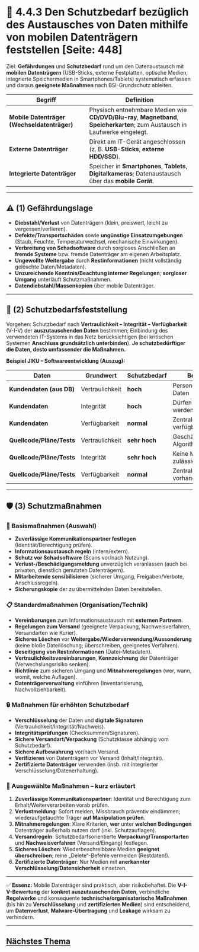# 💾 4.4.3 Den Schutzbedarf bezüglich des Austausches von Daten mithilfe von mobilen Datenträgern feststellen [Seite: 448]

Ziel: **Gefährdungen** und **Schutzbedarf** rund um den Datenaustausch mit **mobilen Datenträgern** (USB-Sticks, externe Festplatten, optische Medien, integrierte Speichermedien in Smartphones/Tablets) systematisch erfassen und daraus **geeignete Maßnahmen** nach BSI-Grundschutz ableiten. 

| Begriff                                     | Definition                                                                                                                     |
| ------------------------------------------- | ------------------------------------------------------------------------------------------------------------------------------ |
| **Mobile Datenträger (Wechseldatenträger)** | Physisch entnehmbare Medien wie **CD/DVD/Blu-ray**, **Magnetband**, **Speicherkarten**; zum Austausch in Laufwerke eingelegt.  |
| **Externe Datenträger**                     | Direkt am IT-Gerät angeschlossen (z. B. **USB-Sticks**, **externe HDD/SSD**).                                                  |
| **Integrierte Datenträger**                 | Speicher in **Smartphones**, **Tablets**, **Digitalkameras**; Datenaustausch über das **mobile Gerät**.                        |

---

## ⚠️ (1) Gefährdungslage

* **Diebstahl/Verlust** von Datenträgern (klein, preiswert, leicht zu vergessen/verlieren).
* **Defekte/Transportschäden** sowie **ungünstige Einsatzumgebungen** (Staub, Feuchte, Temperaturwechsel, mechanische Einwirkungen).
* **Verbreitung von Schadsoftware** durch sorgloses Anschließen an **fremde Systeme** bzw. fremde Datenträger am eigenen Arbeitsplatz.
* **Ungewollte Weitergabe** durch **Restinformationen** (nicht vollständig gelöschte Daten/Metadaten).
* **Unzureichende Kenntnis/Beachtung interner Regelungen**; **sorgloser Umgang** unterläuft Schutzmaßnahmen.
* **Datendiebstahl/Massenkopien** über mobile Datenträger. 

---

## 🧮 (2) Schutzbedarfsfeststellung

Vorgehen: Schutzbedarf nach **Vertraulichkeit – Integrität – Verfügbarkeit** (V-I-V) der **auszutauschenden Daten** bestimmen; Einbindung des verwendeten IT-Systems in das Netz berücksichtigen (bei kritischen Systemen **Anschluss grundsätzlich unterbinden**). **Je schutzbedürftiger die Daten, desto umfassender die Maßnahmen.** 

**Beispiel JIKU – Softwareentwicklung (Auszug):**

| Daten                     | Grundwert       | Schutzbedarf  | Begründung                        |   |
| ------------------------- | --------------- | ------------- | --------------------------------- | - |
| **Kundendaten (aus DB)**  | Vertraulichkeit | **hoch**      | Personenbezogene Daten            |   |
| **Kundendaten**           | Integrität      | **hoch**      | Dürfen nicht verfälscht werden    |   |
| **Kundendaten**           | Verfügbarkeit   | **normal**    | Zentrale DB verbleibt verfügbar   |   |
| **Quellcode/Pläne/Tests** | Vertraulichkeit | **sehr hoch** | Geschäftsgeheimnisse, Algorithmen |   |
| **Quellcode/Pläne/Tests** | Integrität      | **sehr hoch** | Keine Manipulation zulässig       |   |
| **Quellcode/Pläne/Tests** | Verfügbarkeit   | **normal**    | Zentrale Verwaltung vorhanden     |   |

---

## 🛡️ (3) Schutzmaßnahmen

### 🧱 Basismaßnahmen (Auswahl)

* **Zuverlässige Kommunikationspartner festlegen** (Identität/Berechtigung prüfen).
* **Informationsaustausch regeln** (intern/extern).
* **Schutz vor Schadsoftware** (Scans vor/nach Nutzung).
* **Verlust-/Beschädigungsmeldung** unverzüglich veranlassen (auch bei privaten, dienstlich genutzten Datenträgern).
* **Mitarbeitende sensibilisieren** (sicherer Umgang, Freigaben/Verbote, Anschlussregeln).
* **Sicherungskopie** der zu übermittelnden Daten bereitstellen. 

### 📋 Standardmaßnahmen (Organisation/Technik)

* **Vereinbarungen** zum Informationsaustausch mit **externen Partnern**.
* **Regelungen zum Versand** (geeignete Verpackung, Nachweisverfahren, Versandarten wie Kurier).
* **Sicheres Löschen** vor **Weitergabe/Wiederverwendung/Aussonderung** (keine bloße Dateilöschung; überschreiben, geeignetes Verfahren).
* **Beseitigung von Restinformationen** (Datei-Metadaten).
* **Vertraulichkeitsvereinbarungen**, **Kennzeichnung** der Datenträger (Verwechslungsrisiko senken).
* **Richtlinie** zum sicheren Umgang und **Mitnahmeregelungen** (wer, wann, womit, welche Auflagen).
* **Datenträgerverwaltung** einführen (Inventarisierung, Nachvollziehbarkeit). 

### 🔒 Maßnahmen für erhöhten Schutzbedarf

* **Verschlüsselung** der Daten und **digitale Signaturen** (Vertraulichkeit/Integrität/Nachweis).
* **Integritätsprüfungen** (Checksummen/Signaturen).
* **Sichere Versandart/Verpackung** (Schutzklasse abhängig vom Schutzbedarf).
* **Sichere Aufbewahrung** vor/nach Versand.
* **Verifizieren** von Datenträgern vor Versand (Inhalt/Integrität).
* **Zertifizierte Datenträger** verwenden (insb. mit integrierter Verschlüsselung/Datenerhaltung). 

### 🧩 Ausgewählte Maßnahmen – kurz erläutert

1. **Zuverlässige Kommunikationspartner**: Identität und Berechtigung zum Erhalt/Weiterverarbeiten vorab prüfen.
2. **Verlustmeldung**: Sofort melden, Missbrauch präventiv eindämmen; wiederaufgetauchte Träger **auf Manipulation prüfen**.
3. **Mitnahmeregelungen**: Klare Kriterien, **wer** unter **welchen Bedingungen** Datenträger außerhalb nutzen darf (inkl. Schutzauflagen).
4. **Versandregeln**: Schutzbedarfsorientierte **Verpackung/Transportarten** und **Nachweisverfahren** (Versand/Eingang) festlegen.
5. **Sicheres Löschen**: Wiederbeschreibbare Medien **geeignet überschreiben**; reine „Delete“-Befehle vermeiden (Restdaten!).
6. **Zertifizierte Datenträger**: Nur Medien mit **anerkannter Verschlüsselung/Datensicherheit** einsetzen. 

---

✅ **Essenz:** Mobile Datenträger sind praktisch, aber risikobehaftet. Die **V-I-V-Bewertung** der **konkret auszutauschenden Daten**, verbindliche **Regelwerke** und konsequente **technische/organisatorische Maßnahmen** (bis hin zu **Verschlüsselung** und **zertifizierten Medien**) sind entscheidend, um **Datenverlust**, **Malware-Übertragung** und **Leakage** wirksam zu verhindern. 


---

## [Nächstes Thema](../../lernfeld-5/)